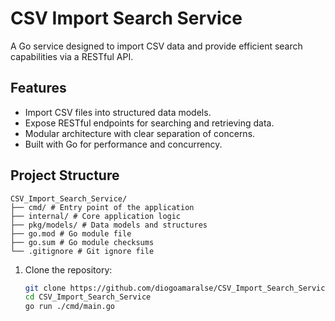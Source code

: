 # CSV Import Search Service

A Go service designed to import CSV data and provide efficient search capabilities via a RESTful API.

## Features

- Import CSV files into structured data models.
- Expose RESTful endpoints for searching and retrieving data.
- Modular architecture with clear separation of concerns.
- Built with Go for performance and concurrency.

## Project Structure

```
CSV_Import_Search_Service/
├── cmd/ # Entry point of the application
├── internal/ # Core application logic
├── pkg/models/ # Data models and structures
├── go.mod # Go module file
├── go.sum # Go module checksums
└── .gitignore # Git ignore file
```

1. Clone the repository:

   ```bash
   git clone https://github.com/diogoamaralse/CSV_Import_Search_Service.git
   cd CSV_Import_Search_Service
   go run ./cmd/main.go
